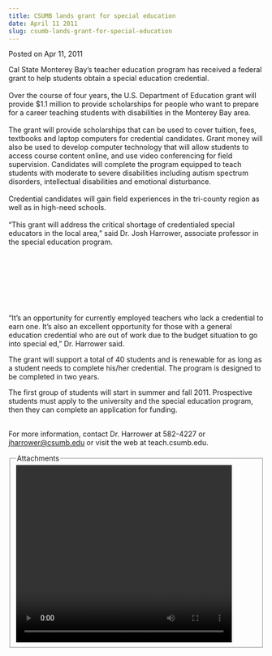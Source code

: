 ```yaml
---
title: CSUMB lands grant for special education
date: April 11 2011
slug: csumb-lands-grant-for-special-education
---
```


 



<span class="date">Posted on Apr 11, 2011    </span>
<p>Cal State Monterey Bay&#x2019;s teacher education program has received
a federal grant to help students obtain a special education
credential.<br>
<br>
Over the course of four years, the U.S. Department of Education
grant will provide $1.1 million to provide scholarships for people
who want to prepare for a career teaching students with
disabilities in the Monterey Bay area.<br>
<br>
The grant will provide scholarships that can be used to cover
tuition, fees, textbooks and laptop computers for credential
candidates. Grant money will also be used to develop computer
technology that will allow students to access course content
online, and use video conferencing for field supervision.
Candidates will complete the program equipped to teach students
with moderate to severe disabilities including autism spectrum
disorders, intellectual disabilities and emotional
disturbance.<br>
<br>
Credential candidates will gain field experiences in the tri-county
region as well as in high-need schools.<br>
<br>
&#x201C;This grant will address the critical shortage of credentialed
special educators in the local area,&#x201D; said Dr. Josh Harrower,
associate professor in the special education program.</br></br></br></br></br></br></br></br></p>
<p>&#x201C;It&#x2019;s an opportunity for currently employed teachers who lack a
credential to earn one. It&#x2019;s also an excellent opportunity for
those with a general education credential who are out of work due
to the budget situation to go into special ed,&#x201D; Dr. Harrower
said.</p>
<p>The grant will support a total of 40 students and is renewable
for as long as a student needs to complete his/her credential. The
program is designed to be completed in two years.</p>
<p>The first group of students will start in summer and fall 2011.
Prospective students must apply to the university and the special
education program, then they can complete an application for
funding.<br>
&#xA0;</br></p>
<p>For more information, contact Dr. Harrower at 582-4227 or
<a href="mailto:jharrower@csumb.edu">jharrower@csumb.edu</a> or
visit the web at teach.csumb.edu.</p>
<fieldset class="fieldgroup group-attachments">
<legend>Attachments</legend>
<div class="field field-type-emvideo field-field-attach-video">
<div class="field-items">
<div class="field-item odd">
<div class="emvideo emvideo-video emvideo-youtube">
<div class="emfield-emvideo emfield-emvideo-youtube">
<div id="emvideo-youtube-flash-wrapper-1">
<!--<object type="application/x-shockwave-flash" height="350" width="425" data="https://www.youtube.com/v/yF4wjZ6WmPY&amp;rel=0&amp;enablejsapi=1&amp;playerapiid=ytplayer&amp;fs=1" id="emvideo-youtube-flash-1">
          <param name="movie" value="https://www.youtube.com/v/yF4wjZ6WmPY&amp;rel=0&amp;enablejsapi=1&amp;playerapiid=ytplayer&amp;fs=1" />
          <param name="allowScriptAccess" value="sameDomain"/>
          <param name="quality" value="best"/>
          <param name="allowFullScreen" value="true"/>
          <param name="bgcolor" value="#FFFFFF"/>
          <param name="scale" value="noScale"/>
          <param name="salign" value="TL"/>
          <param name="FlashVars" value="playerMode=embedded" />
          <param name="wmode" value="transparent" />
        </object>-->
<video controls="" width="425" height="350">
<source src="https://r4---sn-o097znez.googlevideo.com/videoplayback?sver=3&amp;mm=31&amp;ipbits=0&amp;key=yt5&amp;signature=F4DD80986C702E99BEA6FA52054A0B1F18FE4137.588DFA8C1EB0032EA52C8FAA3B62C29984730670&amp;fexp=900718,907263,916104,923368,927622,929821,930676,936121,9406392,941004,943917,947225,948124,952302,952605,952901,955301,957103,957105,957201,959701&amp;id=o-AOtDxCrMkzjiTRZ2w66yIaz65FAPn0xEXQtgLo72Vw9r&amp;mt=1422328053&amp;ratebypass=yes&amp;initcwndbps=3903750&amp;sparams=dur,id,initcwndbps,ip,ipbits,itag,mm,ms,mv,pl,ratebypass,source,upn,expire&amp;expire=1422349713&amp;upn=Cm-TR9wpUD0&amp;ip=198.189.249.65&amp;pl=23&amp;dur=87.283&amp;mv=m&amp;source=youtube&amp;ms=au&amp;itag=18&amp;name=yF4wjZ6WmPY" type="video/mp4"/></video></div>
</div>
</div>
</div>
</div>
</div>
</fieldset>





 
